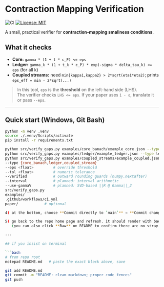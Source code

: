 # Contraction Mapping Verification

![CI](https://github.com/towre676-cloud/contraction-mapping-verification/actions/workflows/ci.yml/badge.svg)
[![License: MIT](https://img.shields.io/badge/License-MIT-yellow.svg)](LICENSE)

A small, practical verifier for **contraction-mapping smallness conditions**.

## What it checks

- **Core:** `gamma * (1 + t * c_P) <= eps`
- **Ledger:** `gamma_k * (1 + t_k * c_P) * exp(-sigma * delta_tau_k) <= eps` (for all k)
- **Coupled streams:** need `min{kappa1,kappa2} > 2*sqrt(eta1*eta2)`; prints `eps_eff = min - 2*sqrt(...)`

> In this tool, `eps` is the **threshold** on the left-hand side (LHS).  
> The verifier checks `LHS <= eps`. If your paper uses `1 - ε`, translate it or pass `--eps`.

---

## Quick start (Windows, Git Bash)

```bash
python -m venv .venv
source ./.venv/Scripts/activate
pip install -r requirements.txt

python src/verify_gaps.py examples/core_banach/example_core.json --type core_banach --verified
python src/verify_gaps.py examples/ledger/example_ledger.json --type ledger --verified
python src/verify_gaps.py examples/coupled_streams/example_coupled.json --type coupled_stream
--type {core_banach,ledger,coupled_stream}
--eps <float>         # override threshold
--tol <float>         # numeric tolerance
--verified            # outward rounding guards (numpy.nextafter)
--interval            # planned: interval arithmetic
--use-gammaV          # planned: SVD-based ||R @ Gamma||_2
src/verify_gaps.py
examples/
.github/workflows/ci.yml
paper/            # optional

4) at the bottom, choose **Commit directly to `main`** → **Commit changes**.

5) go back to the repo home page and refresh. it should render with badges and nice code blocks.  
   (you can also click **Raw** on README to confirm there are no stray “Copy code” lines.)

---

## if you insist on terminal

```bash
# from repo root
notepad README.md   # paste the exact block above, save

git add README.md
git commit -m "README: clean markdown; proper code fences"
git push
